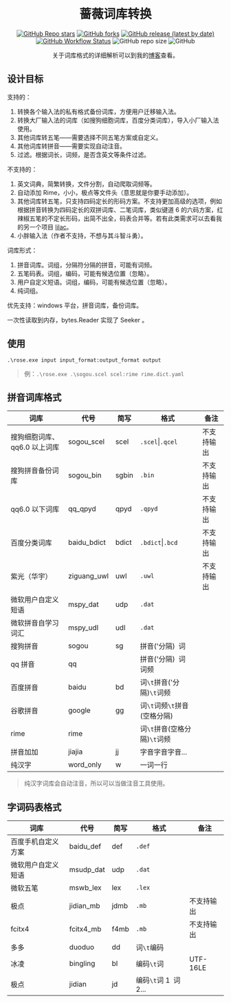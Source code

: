 <div align="center">

# 蔷薇词库转换

[![GitHub Repo stars](https://img.shields.io/github/stars/nopdan/rose)](https://github.com/nopdan/rose/stargazers)
[![GitHub forks](https://img.shields.io/github/forks/nopdan/rose)](https://github.com/nopdan/rose/network/members)
[![GitHub release (latest by date)](https://img.shields.io/github/v/release/nopdan/rose)](https://github.com/nopdan/rose/releases)
[![GitHub Workflow Status](https://img.shields.io/github/actions/workflow/status/nopdan/rose/build.yml)](https://github.com/nopdan/rose/actions/workflows/build.yml)
![GitHub repo size](https://img.shields.io/github/repo-size/nopdan/rose)
![GitHub](https://img.shields.io/github/license/nopdan/rose)

关于词库格式的详细解析可以到我的[博客](https://nopdan.com/)查看。

</div>

## 设计目标

支持的：

1. 转换各个输入法的私有格式备份词库，方便用户迁移输入法。
2. 转换大厂输入法的词库（如搜狗细胞词库，百度分类词库），导入小厂输入法使用。
3. 其他词库转五笔——需要选择不同五笔方案或自定义。
4. 其他词库转拼音——需要实现自动注音。
5. 过滤。根据词长，词频，是否含英文等条件过滤。

不支持的：

1. 英文词典，简繁转换，文件分割，自动爬取词频等。
2. 自动添加 Rime，小小，极点等文件头（意思就是你要手动添加）。
3. 其他词库转五笔，只支持四码定长的形码方案。不支持更加高级的选项，例如根据拼音转换为四码定长的双拼词库、二笔词库，类似键道 6 的六码方案，红辣椒五笔的不定长形码，出简不出全，码表合并等。若有此类需求可以去看我的另一个项目 [lilac](https://github.com/nopdan/lilac)。
4. 小胖输入法（作者不支持，不想与其斗智斗勇）。

词库形式：

1. 拼音词库。词组，分隔符分隔的拼音，可能有词频。
2. 五笔码表。词组，编码，可能有候选位置（忽略）。
3. 用户自定义短语。词组，编码，可能有候选位置（忽略）。
4. 纯词组。

优先支持：windows 平台，拼音词库，备份词库。

一次性读取到内存，bytes.Reader 实现了 Seeker 。

## 使用

`.\rose.exe input input_format:output_format output`

> 例：`.\rose.exe .\sogou.scel scel:rime rime.dict.yaml`

## 拼音词库格式

| 词库                         | 代号        | 简写  | 格式                         | 备注       |
| ---------------------------- | ----------- | ----- | ---------------------------- | ---------- |
| 搜狗细胞词库、qq6.0 以上词库 | sogou_scel  | scel  | `.scel`\|`.qcel`             | 不支持输出 |
| 搜狗拼音备份词库             | sogou_bin   | sgbin | `.bin`                       | 不支持输出 |
| qq6.0 以下词库               | qq_qpyd     | qpyd  | `.qpyd`                      | 不支持输出 |
| 百度分类词库                 | baidu_bdict | bdict | `.bdict`\|`.bcd`             | 不支持输出 |
| 紫光（华宇）                 | ziguang_uwl | uwl   | `.uwl`                       | 不支持输出 |
| 微软用户自定义短语           | mspy_dat    | udp   | `.dat`                       |            |
| 微软拼音自学习词汇           | mspy_udl    | udl   | `.dat`                       |            |
| 搜狗拼音                     | sogou       | sg    | 拼音('分隔)` `词             |            |
| qq 拼音                      | qq          |       | 拼音('分隔)` `词` `词频      |            |
| 百度拼音                     | baidu       | bd    | 词`\t`拼音('分隔)`\t`词频    |            |
| 谷歌拼音                     | google      | gg    | 词`\t`词频`\t`拼音(空格分隔) |            |
| rime                         | rime        |       | 词`\t`拼音(空格分隔)`\t`词频 |            |
| 拼音加加                     | jiajia      | jj    | 字音字音字音...              |            |
| 纯汉字                       | word_only   | w     | 一词一行                     |            |

> 纯汉字词库会自动注音，所以可以当做注音工具使用。

## 字词码表格式

| 词库               | 代号      | 简写 | 格式                   | 备注       |
| ------------------ | --------- | ---- | ---------------------- | ---------- |
| 百度手机自定义方案 | baidu_def | def  | `.def`                 |            |
| 微软用户自定义短语 | msudp_dat | udp  | `.dat`                 |            |
| 微软五笔           | mswb_lex  | lex  | `.lex`                 |            |
| 极点               | jidian_mb | jdmb | `.mb`                  | 不支持输出 |
| fcitx4             | fcitx4_mb | f4mb | `.mb`                  | 不支持输出 |
| 多多               | duoduo    | dd   | 词`\t`编码             |            |
| 冰凌               | bingling  | bl   | 编码`\t`词             | UTF-16LE   |
| 极点               | jidian    | jd   | 编码`\t`词 1` `词 2... |            |

